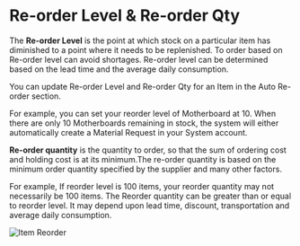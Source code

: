 <!-- add-breadcrumbs -->
<!-- add-breadcrumbs -->
# Re-order Level & Re-order Qty

The **Re-order Level** is the point at which stock on a particular item has diminished to a point where it needs to be replenished. To order based on Re-order level can avoid shortages. Re-order level can be determined based on the lead time and the average daily consumption.

You can update Re-order Level and Re-order Qty for an Item in the Auto Re-order section.

For example, you can set your reorder level of Motherboard at 10. When there are only 10 Motherboards remaining in stock, the system will either automatically create a Material Request in your System account.

**Re-order quantity** is the quantity to order, so that the sum of ordering cost and holding cost is at its minimum.The re-order quantity is based on the minimum order quantity specified by the supplier and many other factors.

For example, If reorder level is 100 items, your reorder quantity may not necessarily be 100 items. The Reorder quantity can be greater than or equal to reorder level. It may depend upon lead time, discount, transportation and average daily consumption.

<img alt="Item Reorder" class="screenshot" src="/docs/assets/img/stock/item-reorder.png">